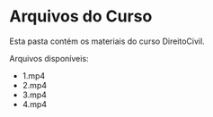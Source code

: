 # Arquivos do Curso

Esta pasta contém os materiais do curso DireitoCivil.

Arquivos disponíveis:
- 1.mp4
- 2.mp4
- 3.mp4
- 4.mp4